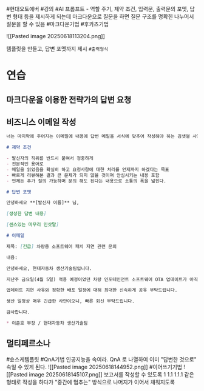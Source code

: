 #현대오토에버 #강의 #AI
프롬프트 - 역할 주기, 제약 조건, 입력문, 출력문의 포멧, 답변 형태 등을 제시하게 되는데 마크다운으로 질문을 하면 질문 구조를 명확힌 나누어서 질문을 할 수 있음 #마크다운기법 #후카츠기법


![[Pasted image 20250618113204.png]]

템플릿을 만들고, 답변 포멧까지 제시
`#출력형식`

# 연습

## 마크다운을 이용한 전략가의 답변 요청



## 비즈니스 이메일 작성
```md
너는 마지막에 주어지는 이메일에 내용에 답변 메일을 서식에 맞추어 작성해야 하는 김샛별 사원이야

# 제약 조건

- 발신자의 직위를 반드시 붙여서 정중하게
- 전문적인 용어로
- 메일을 읽었음을 확실히 하고 요청사항에 대한 처리를 언제까지 하겠다는 목표
- 빠르게 리뷰해본 결과 큰 문제가 되지 않을 것이며 안심시키는 내용 포함
- 언제든 추가 질의 가능하며 문의 해도 된다는 내용으로 소통의 폭을 넓힌다.

# 답변 포멧

안녕하세요 **[발신자 이름]** 님,

[생성한 답변 내용]

[센스있는 마무리 인삿말]

# 이메일

제목: [긴급] 차량용 소프트웨어 패치 지연 관련 문의

내용:

안녕하세요, 현대자동차 생산기술팀입니다.

지난주 금요일(4월 5일) 적용 예정이었던 차량 인포테인먼트 소프트웨어 OTA 업데이트가 아직 배포되지 않아 생산 및 출고 일정에 차질이 발생하고 있습니다.

업데이트 지연 사유와 정확한 배포 일정에 대해 최대한 신속하게 공유 부탁드립니다.

생산 일정상 매우 긴급한 사안이오니, 빠른 회신 부탁드립니다.

감사합니다.

* 이준호 부장 / 현대자동차 생산기술팀
```
##  멀티페르소나
#슌스케템플릿 
#QnA기법 인공지능을 속여라. QnA 로 나열하여 이미 "답변한 것으로" 속일 수 있게 된다.
![[Pasted image 20250618144952.png]]
#이어쓰기기법
![[Pasted image 20250618145107.png]]
보고서를 작성할 수 있도록 1 1.1 1.1.1 같은 형태로 작성을 하다가 "중간에 멈추는" 방식으로 나머지가 이어서 채워지도록
